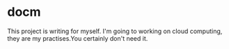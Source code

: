 # docm
This project is writing for myself.
I'm going to working on cloud computing, they are my practises.You certainly don't need it.
